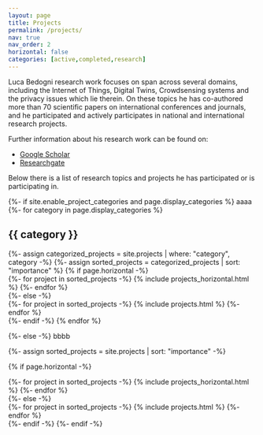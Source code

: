 ```yaml
---
layout: page
title: Projects
permalink: /projects/
nav: true
nav_order: 2
horizontal: false
categories: [active,completed,research]
---
```


Luca Bedogni research work focuses on span across several domains, including the Internet of Things, Digital Twins, Crowdsensing systems and the privacy issues which lie therein. On these topics he has co-authored more than 70 scientific papers on international conferences and journals, and he participated and actively participates in national and international research projects. 

Further information about his research work can be found on:
* [Google Scholar](http://scholar.google.com/citations?user=N0ocP0EAAAAJ&hl=it)
* [Researchgate](http://www.researchgate.net/profile/Luca_Bedogni/?ev=hdr_xprf)

Below there is a list of research topics and projects he has participated or is participating in.

<!-- pages/projects.md -->
<div class="projects">
{%- if site.enable_project_categories and page.display_categories %}
  <!-- Display categorized projects -->
  aaaa
  {%- for category in page.display_categories %}
  <h2 class="category">{{ category }}</h2>
  {%- assign categorized_projects = site.projects | where: "category", category -%}
  {%- assign sorted_projects = categorized_projects | sort: "importance" %}
  <!-- Generate cards for each project -->
  {% if page.horizontal -%}
  <div class="container">
    <div class="row row-cols-2">
    {%- for project in sorted_projects -%}
      {% include projects_horizontal.html %}
    {%- endfor %}
    </div>
  </div>
  {%- else -%}
  <div class="grid">
    {%- for project in sorted_projects -%}
      {% include projects.html %}
    {%- endfor %}
  </div>
  {%- endif -%}
  {% endfor %}

{%- else -%}
bbbb
<!-- Display projects without categories -->
  {%- assign sorted_projects = site.projects | sort: "importance" -%}
  <!-- Generate cards for each project -->
  {% if page.horizontal -%}
  <div class="container">
    <div class="row row-cols-2">
    {%- for project in sorted_projects -%}
      {% include projects_horizontal.html %}
    {%- endfor %}
    </div>
  </div>
  {%- else -%}
  <div class="grid">
    {%- for project in sorted_projects -%}
      {% include projects.html %}
    {%- endfor %}
  </div>
  {%- endif -%}
{%- endif -%}
</div>